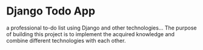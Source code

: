 
# Django Todo App

a professional to-do list using Django and other technologies...
The purpose of building this project is to implement the acquired knowledge and combine different technologies with each other.
